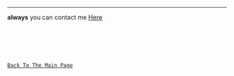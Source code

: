 



<br>
<br>
<hr>


**always** you can contact me [Here](https://3madov-77.github.io/Side-Projects/Me/index.html)

<br>
<br>
<br>
<br>

[`Back To The Main Page`](https://3madov-77.github.io/Reading-Notes/)
